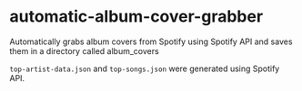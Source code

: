 # automatic-album-cover-grabber
Automatically grabs album covers from Spotify using Spotify API and saves them in a directory called album_covers

`top-artist-data.json` and `top-songs.json` were generated using Spotify API.
